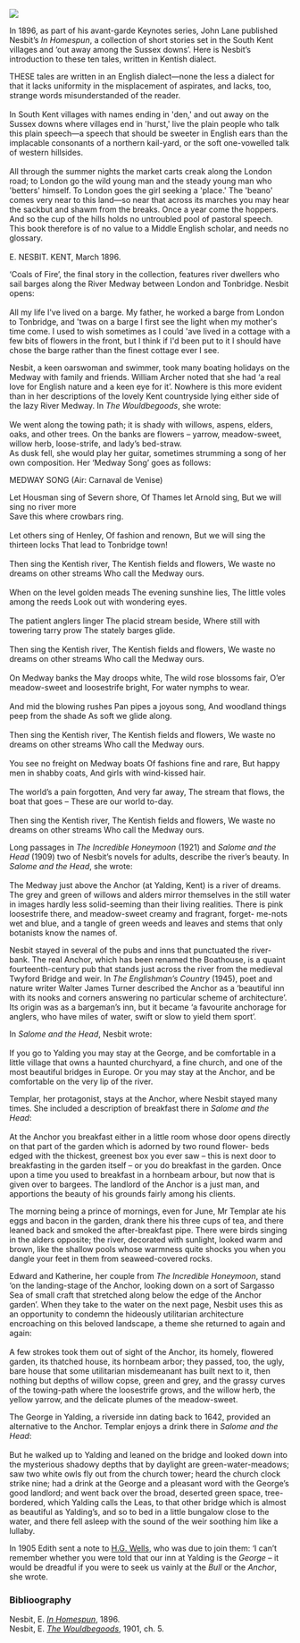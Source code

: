 <a href="https://dev.visual-essays.app"><img src="https://dev-visual-essays.netlify.app/images/ve-button.png"></a>
<param ve-config title="Edith Nesbit, River Medway" author="Eleanor Fitzsimons" layout="vtl" banner="/images/banners/19c.jpg">

In 1896, as part of his avant-garde Keynotes series, John Lane published Nesbit’s _In Homespun_, a collection of short stories set in the South Kent villages and ‘out away among the Sussex downs’. Here is Nesbit’s introduction to these ten tales, written in Kentish dialect. 

THESE tales are written in an English dialect—none the less a dialect for that it lacks uniformity in the misplacement of aspirates, and lacks, too, strange words misunderstanded of the reader.
<br><br>
In South Kent villages with names ending in 'den,' and out away on the Sussex downs where villages end in 'hurst,' live the plain people who talk this plain speech—a speech that should be sweeter in English ears than the implacable consonants of a northern kail-yard, or the soft one-vowelled talk of western hillsides.
<br><br>
All through the summer nights the market carts creak along the London road; to London go the wild young man and the steady young man who 'betters' himself. To London goes the girl seeking a 'place.' The 'beano' comes very near to this land—so near that across its marches you may hear the sackbut and shawm from the breaks. Once a year come the hoppers. And so the cup of the hills holds no untroubled pool of pastoral speech. This book therefore is of no value to a Middle English scholar, and needs no glossary.
<br><br>
E. NESBIT.
KENT, March 1896.

‘Coals of Fire’, the final story in the collection, features river dwellers who sail barges along the River Medway between London and Tonbridge. Nesbit opens: 
<br><br>
All my life I've lived on a barge. My father, he worked a barge from London to Tonbridge, and 'twas on a barge I first see the light when my mother's time come. I used to wish sometimes as I could 'ave lived in a cottage with a few bits of flowers in the front, but I think if I'd been put to it I should have chose the barge rather than the finest cottage ever I see. 
<param ve-image url="https://stor.artstor.org/stor/3077e656-5d0a-4310-b7ca-c69a16417e07" label="Estuary of the Thames and the Medway by A. Fullarton & Co." attribution="Photo by Astrid Stilma. By permission of Patrick Marrin.">

Nesbit, a keen oarswoman and swimmer, took many boating holidays on the Medway with family and friends. William Archer noted that she had ‘a real love for English nature and a keen eye for it’. Nowhere is this more evident than in her descriptions of the lovely Kent countryside lying either side of the lazy River Medway. In _The Wouldbegoods_, she wrote:  
<br>
We went along the towing path; it is shady with willows, aspens, elders, oaks, and other trees. On the banks are flowers – yarrow, meadow-sweet, willow herb, loose-strife, and lady’s bed-straw.  
As dusk fell, she would play her guitar, sometimes strumming a song of her own composition. Her ‘Medway Song’ goes as follows:  

MEDWAY SONG (Air: Carnaval de Venise)

Let Housman sing of Severn shore, 
Of Thames let Arnold sing, 
But we will sing no river more   
Save this where crowbars ring. 
<br><br>
Let others sing of Henley, 
Of fashion and renown, 
But we will sing the thirteen locks 
That lead to Tonbridge town! 
<br><br>
Then sing the Kentish river, 
The Kentish fields and flowers, 
We waste no dreams on other streams 
Who call the Medway ours. 
<br><br>
When on the level golden meads 
The evening sunshine lies, 
The little voles among the reeds 
Look out with wondering eyes. 
<br><br>
The patient anglers linger 
The placid stream beside, 
Where still with towering tarry prow 
The stately barges glide. 
<br><br>
Then sing the Kentish river, 
The Kentish fields and flowers, 
We waste no dreams on other streams 
Who call the Medway ours. 
<br><br>
On Medway banks the May droops white, 
The wild rose blossoms fair, 
O’er meadow-sweet and loosestrife bright, 
For water nymphs to wear. 
<br><br>
And mid the blowing rushes 
Pan pipes a joyous song, 
And woodland things peep from the shade 
As soft we glide along. 
<br><br>
Then sing the Kentish river, 
The Kentish fields and flowers, 
We waste no dreams on other streams 
Who call the Medway ours. 
<br><br>
You see no freight on Medway boats 
Of fashions fine and rare, 
But happy men in shabby coats, 
And girls with wind-kissed hair. 
<br><br>
The world’s a pain forgotten, 
And very far away, 
The stream that flows, the boat that goes – 
These are our world to-day. 
<br><br>
Then sing the Kentish river, 
The Kentish fields and flowers, 
We waste no dreams on other streams 
Who call the Medway ours. 
<param ve-image url="https://stor.artstor.org/stor/ae0662fc-e1a2-43a1-8382-71def7414a5c" label="The Medway at Tonbridge">

Long passages in _The Incredible Honeymoon_ (1921) and _Salome and the Head_ (1909) two of Nesbit’s novels for adults, describe the river’s beauty. In _Salome and the Head_, she wrote:  
<br>
The Medway just above the Anchor (at Yalding, Kent) is a river of dreams. The grey and green of willows and alders mirror themselves in the still water in images hardly less solid-seeming than their living realities. There is pink loosestrife there, and meadow-sweet creamy and fragrant, forget- me-nots wet and blue, and a tangle of green weeds and leaves and stems that only botanists know the names of.  

Nesbit stayed in several of the pubs and inns that punctuated the river- bank. The real Anchor, which has been renamed the Boathouse, is a quaint fourteenth-century pub that stands just across the river from the medieval Twyford Bridge and weir.   In _The Englishman’s Country_ (1945), poet and nature writer Walter James Turner described the Anchor as a ‘beautiful inn with its nooks and corners answering no particular scheme of architecture’. Its origin was as a bargeman’s inn, but it became ‘a favourite anchorage for anglers, who have miles of water, swift or slow to yield them sport’. 

In _Salome and the Head_, Nesbit wrote:  
<br>
If you go to Yalding you may stay at the George, and be comfortable in a little village that owns a haunted churchyard, a fine church, and one of the most beautiful bridges in Europe. Or you may stay at the Anchor, and be comfortable on the very lip of the river.  
<param ve=image url="https://upload.wikimedia.org/wikipedia/commons/d/dc/The_George_Pub%2C_Yalding_-_geograph.org.uk_-_1143857.jpg" label="The George Pub, Yalding" attribution="David Anstiss">

Templar, her protagonist, stays at the Anchor, where Nesbit stayed many times. She included a description of breakfast there in _Salome and the Head_:  
<br>
At the Anchor you breakfast either in a little room whose door opens directly on that part of the garden which is adorned by two round flower- beds edged with the thickest, greenest box you ever saw – this is next door to breakfasting in the garden itself – or you do breakfast in the garden. Once upon a time you used to breakfast in a hornbeam arbour, but now that is given over to bargees. The landlord of the Anchor is a just man, and apportions the beauty of his grounds fairly among his clients.  
<param ve=image url="https://upload.wikimedia.org/wikipedia/commons/8/8f/Footbridge_over_the_River_Medway_to_the_Anchor_Inn_-_geograph.org.uk_-_1200333.jpg" label="Footbridge over the River Medway to the Anchor Inn" attribution="David Anstiss">

The morning being a prince of mornings, even for June, Mr Templar ate his eggs and bacon in the garden, drank there his three cups of tea, and there leaned back and smoked the after-breakfast pipe. There were birds singing in the alders opposite; the river, decorated with sunlight, looked warm and brown, like the shallow pools whose warmness quite shocks you when you dangle your feet in them from seaweed-covered rocks.  

Edward and Katherine, her couple from _The Incredible Honeymoon_, stand ‘on the landing-stage of the Anchor, looking down on a sort of Sargasso Sea of small craft that stretched along below the edge of the Anchor garden’. When they take to the water on the next page, Nesbit uses this as an opportunity to condemn the hideously utilitarian architecture encroaching on this beloved landscape, a theme she returned to again and again:  
<br>
A few strokes took them out of sight of the Anchor, its homely, flowered garden, its thatched house, its hornbeam arbor; they passed, too, the ugly, bare house that some utilitarian misdemeanant has built next to it, then nothing but depths of willow copse, green and grey, and the grassy curves of the towing-path where the loosestrife grows, and the willow herb, the yellow yarrow, and the delicate plumes of the meadow-sweet.  

The George in Yalding, a riverside inn dating back to 1642, provided an alternative to the Anchor. Templar enjoys a drink there in _Salome and the Head_: 
<br><br>
But he walked up to Yalding and leaned on the bridge and looked down into the mysterious shadowy depths that by daylight are green-water-meadows; saw two white owls fly out from the church tower; heard the church clock strike nine; had a drink at the George and a pleasant word with the George’s good landlord; and went back over the broad, deserted green space, tree-bordered, which Yalding calls the Leas, to that other bridge which is almost as beautiful as Yalding’s, and so to bed in a little bungalow close to the water, and there fell asleep with the sound of the weir soothing him like a lullaby.  

In 1905 Edith sent a note to [H.G. Wells](/20c/20c-wellshg-biography), who was due to join them: ‘I can’t remember whether you were told that our inn at Yalding is the _George_ – it would be dreadful if you were to seek us vainly at the _Bull_ or the _Anchor_, she wrote.  
<param ve-image url="https://upload.wikimedia.org/wikipedia/commons/5/54/H._G._Wells%2C_c.1890.jpg" label="H.G. Wells, c. 1890" attribution="Library of the London School of Economics and Political Science, No restrictions, via Wikimedia Commons">

### Biblioography

Nesbit, E. [_In Homespun_](https://www.gutenberg.org/files/4378/4378-h/4378-h.htm), 1896.    
Nesbit, E. [_The Wouldbegoods_](https://www.gutenberg.org/ebooks/794), 1901, ch. 5. 

